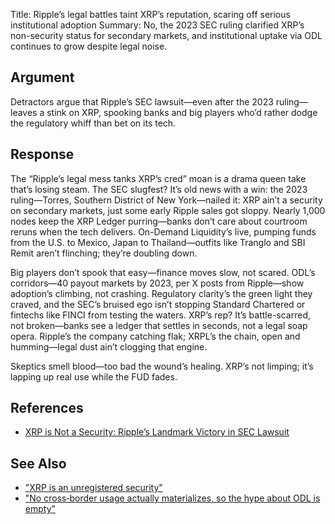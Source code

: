 Title: Ripple’s legal battles taint XRP’s reputation, scaring off serious institutional adoption
Summary: No, the 2023 SEC ruling clarified XRP’s non-security status for secondary markets, and institutional uptake via ODL continues to grow despite legal noise.

## Argument
Detractors argue that Ripple’s SEC lawsuit—even after the 2023 ruling—leaves a stink on XRP, spooking banks and big players who’d rather dodge the regulatory whiff than bet on its tech.

## Response
The “Ripple’s legal mess tanks XRP’s cred” moan is a drama queen take that’s losing steam. The SEC slugfest? It’s old news with a win: the 2023 ruling—Torres, Southern District of New York—nailed it: XRP ain’t a security on secondary markets, just some early Ripple sales got sloppy. Nearly 1,000 nodes keep the XRP Ledger purring—banks don’t care about courtroom reruns when the tech delivers. On-Demand Liquidity’s live, pumping funds from the U.S. to Mexico, Japan to Thailand—outfits like Tranglo and SBI Remit aren’t flinching; they’re doubling down.

Big players don’t spook that easy—finance moves slow, not scared. ODL’s corridors—40 payout markets by 2023, per X posts from Ripple—show adoption’s climbing, not crashing. Regulatory clarity’s the green light they craved, and the SEC’s bruised ego isn’t stopping Standard Chartered or fintechs like FINCI from testing the waters. XRP’s rep? It’s battle-scarred, not broken—banks see a ledger that settles in seconds, not a legal soap opera. Ripple’s the company catching flak; XRPL’s the chain, open and humming—legal dust ain’t clogging that engine.

Skeptics smell blood—too bad the wound’s healing. XRP’s not limping; it’s lapping up real use while the FUD fades.

## References
- [XRP is Not a Security: Ripple’s Landmark Victory in SEC Lawsuit](https://ripple.com/insights/xrp-is-not-a-security-ripples-landmark-victory-in-sec-lawsuit/)


## See Also
- ["XRP is an unregistered security"](xrp-is-an-unregistered-security.html)
- ["No cross‑border usage actually materializes, so the hype about ODL is empty"](no-cross-border-usage-actually-materializes-so-the-hype-about-odl-is-empty.html)